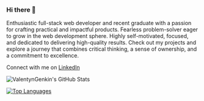 ### Hi there 👋

Enthusiastic full-stack web developer and recent graduate with a passion for crafting practical and impactful products. Fearless problem-solver eager to grow in the web development sphere. Highly self-motivated, focused, and dedicated to delivering high-quality results. Check out my projects and explore a journey that combines critical thinking, a sense of ownership, and a commitment to excellence.


Connect with me on
[LinkedIn](https://www.linkedin.com/in/valentyn-genkin/)



![ValentynGenkin's GitHub Stats](https://github-readme-stats.vercel.app/api?username=ValentynGenkin&show_icons=true&hide_title=true&count_private=true&theme=dark)

[![Top Languages](https://github-readme-stats.vercel.app/api/top-langs/?username=ValentynGenkin&layout=compact&theme=dark)](https://github.com/ValentynGenkin)



